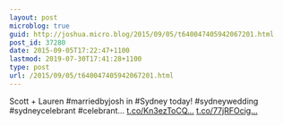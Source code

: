 ```yaml
---
layout: post
microblog: true
guid: http://joshua.micro.blog/2015/09/05/t640047405942067201.html
post_id: 37280
date: 2015-09-05T17:22:47+1100
lastmod: 2019-07-30T17:41:28+1100
type: post
url: /2015/09/05/t640047405942067201.html
---
```

Scott + Lauren #marriedbyjosh in #Sydney today! #sydneywedding #sydneycelebrant #celebrant… [t.co/Kn3ezToCQ...](http://t.co/Kn3ezToCQf) [t.co/77jRFOcig...](http://t.co/77jRFOcigd)
